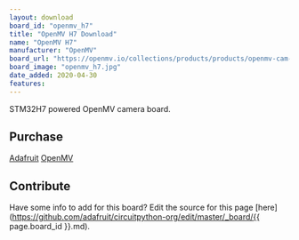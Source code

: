 ```yaml
---
layout: download
board_id: "openmv_h7"
title: "OpenMV H7 Download"
name: "OpenMV H7"
manufacturer: "OpenMV"
board_url: "https://openmv.io/collections/products/products/openmv-cam-h7"
board_image: "openmv_h7.jpg"
date_added: 2020-04-30
features:
---
```


STM32H7 powered OpenMV camera board.

## Purchase

[Adafruit](https://www.adafruit.com/product/4478)
[OpenMV](https://openmv.io/collections/products/products/openmv-cam-h7)

## Contribute

Have some info to add for this board? Edit the source for this page [here](https://github.com/adafruit/circuitpython-org/edit/master/_board/{{ page.board_id }}.md).
